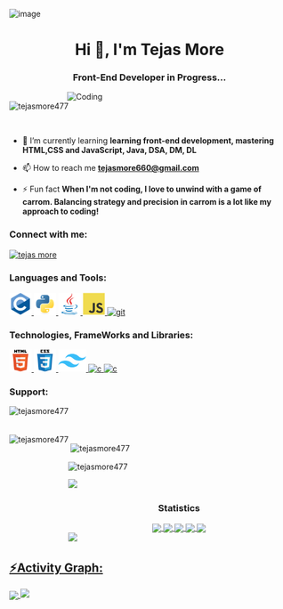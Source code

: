![image](https://github.com/TejasMore477/TejasMore477/assets/132757112/16b2ae1d-d7ab-4c3f-945b-6aabb1d454b5)

<h1 align="center">Hi 👋, I'm Tejas More</h1>
<h3 align="center">Front-End Developer in Progress...</h3>
<img align="right" alt="Coding" width="400" src="https://media.tenor.com/rePDfDWO3XoAAAAd/hacking.gif">

<p align="left"> <img src="https://komarev.com/ghpvc/?username=tejasmore477&label=Profile%20views&color=0e75b6&style=flat" alt="tejasmore477" /> </p>

<p align="left"> <a href="https://twitter.com/" target="blank"><img src="https://img.shields.io/twitter/follow/?logo=twitter&style=for-the-badge" alt="" /></a> </p>

- 🌱 I’m currently learning **learning front-end development, mastering HTML,CSS and JavaScript, Java, DSA, DM, DL**

- 📫 How to reach me **tejasmore660@gmail.com**

- ⚡ Fun fact **When I'm not coding, I love to unwind with a game of carrom. Balancing strategy and precision in carrom is a lot like my approach to coding!**

<h3 align="left">Connect with me:</h3>
<p align="left">
<a href="https://linkedin.com/in/tejas more" target="blank"><img align="center" src="https://raw.githubusercontent.com/rahuldkjain/github-profile-readme-generator/master/src/images/icons/Social/linked-in-alt.svg" alt="tejas more" height="30" width="40" /></a>
</p>

<h3 align="left">Languages and Tools:</h3>
<p align="left" display="block"> <a href="https://www.cprogramming.com/" target="_blank" rel="noreferrer"> <img src="https://raw.githubusercontent.com/devicons/devicon/master/icons/c/c-original.svg" alt="c" width="40" height="40"/> </a> <a href="https://www.java.com" target="_blank" rel="noreferrer"> <img src="https://github.com/devicons/devicon/blob/master/icons/python/python-original.svg" alt="python" width="40" height="40"/> </a>
  <a href="https://www.python.org/" target="_blank" rel="noreferrer"> <img src="https://raw.githubusercontent.com/devicons/devicon/master/icons/java/java-original.svg" alt="java" width="40" height="40"/> </a>
  <a href="https://developer.mozilla.org/en-US/docs/Web/JavaScript" target="_blank" rel="noreferrer"> <img src="https://raw.githubusercontent.com/devicons/devicon/master/icons/javascript/javascript-original.svg" alt="javascript" width="40" height="40"/> </a>  <a href="https://git-scm.com/" target="_blank" rel="noreferrer"> <img src="https://www.vectorlogo.zone/logos/git-scm/git-scm-icon.svg" alt="git" width="40" height="40"/> </a> </p>

<h3 align="left">Technologies, FrameWorks and Libraries:</h3>
<p align="left" display="block"> <a href="https://www.w3.org/html/" target="_blank" rel="noreferrer"> <img src="https://raw.githubusercontent.com/devicons/devicon/master/icons/html5/html5-original-wordmark.svg" alt="html5" width="40" height="40"/> </a>  <a href="https://www.w3schools.com/css/" target="_blank" rel="noreferrer"> <img src="https://raw.githubusercontent.com/devicons/devicon/master/icons/css3/css3-original-wordmark.svg" alt="css3" width="40" height="40"/> </a> <a href="https://tailwindcss.com/" target="_blank" rel="noreferrer"> <img src="https://github.com/devicons/devicon/blob/master/icons/tailwindcss/tailwindcss-original.svg" alt="c" width="50" height="40"/> </a> 
  <a href="https://gsap.com/" target="_blank" rel="noreferrer"> <img src="https://github.com/TejasMore477/TejasMore477/assets/132757112/f12b6ff9-45f1-455f-907a-197afe24ab4e" alt="c" width="50" height="40"/> </a>
  <a href="https://react.dev/" target="_blank" rel="noreferrer"> <img src="![react-original](https://github.com/TejasMore477/TejasMore477/assets/132757112/5ecd0e7b-d335-46e4-9c4c-2194d14ad75c)
" alt="c" width="50" height="40"/> </a>
</p>
  
<h3 align="left">Support:</h3>
<p><a href="https://www.buymeacoffee.com/tejasmore477"> <img align="left" src="https://cdn.buymeacoffee.com/buttons/v2/default-yellow.png" height="50" width="210" alt="tejasmore477" /></a></p><br><br><br>

<img align="left" height="180em" src="https://github-readme-stats.vercel.app/api/top-langs/?username=tejasmore477&layout=compact&theme=dark" alt="tejasmore477" />
<p>&nbsp;<img align="center" height="180em" src="https://github-readme-stats.vercel.app/api?username=tejasmore477&show_icons=true&locale=en&theme=dark" alt="tejasmore477" /></p>
<p><img align="center" height="180em" src="https://github-readme-streak-stats.herokuapp.com/?user=tejasmore477&theme=dark" alt="tejasmore477" /></p>

<img src="https://user-images.githubusercontent.com/73097560/115834477-dbab4500-a447-11eb-908a-139a6edaec5c.gif"><h3 align="center">Statistics</h3>
<div align="center">
<a href="https://github.com/tejasmore477">
<img align="center" src="http://github-profile-summary-cards.vercel.app/api/cards/stats?username=tejasmore477&theme=dark" height="180em" />
<img align="center" src="http://github-profile-summary-cards.vercel.app/api/cards/most-commit-language?username=tejasmore477&theme=dark" height="180em" />
<img align="center" src="http://github-profile-summary-cards.vercel.app/api/cards/repos-per-language?username=tejasmore477&theme=dark" height="180em" />
<img align="center" src="http://github-profile-summary-cards.vercel.app/api/cards/productive-time?username=tejasmore477&theme=dark" height="180em" />
<img align="center" src="http://github-profile-summary-cards.vercel.app/api/cards/profile-details?username=tejasmore477&theme=dark" height="180em" />
</div>
<img src="https://user-images.githubusercontent.com/73097560/115834477-dbab4500-a447-11eb-908a-139a6edaec5c.gif"><h2 align="left">⚡Activity Graph:</h2>
<img align="center" src="https://github-readme-activity-graph.vercel.app/graph?username=tejasmore477&theme=high-contrast"/>

<img src="https://raw.githubusercontent.com/Trilokia/Trilokia/379277808c61ef204768a61bbc5d25bc7798ccf1/bottom_header.svg" />
